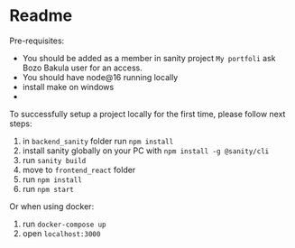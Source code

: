 # Readme

Pre-requisites:
- You should be added as a member in sanity project `My portfoli` ask Bozo Bakula user for an access.
- You should have node@16 running locally
- install make on windows
- 
To successfully setup a project locally for the first time, please follow next steps:
1. in `backend_sanity` folder run `npm install`
2. install sanity globally on your PC with `npm install -g @sanity/cli`
3. run `sanity build`
4. move to `frontend_react` folder
5. run `npm install`
6. run `npm start`

Or when using docker:
1. run `docker-compose up`
2. open `localhost:3000`
